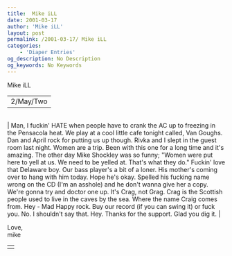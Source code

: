 ```yaml
---
title:  Mike iLL 
date: 2001-03-17
author: 'Mike iLL'
layout: post
permalink: /2001-03-17/ Mike iLL 
categories:
    - 'Diaper Entries'
og_description: No Description
og_keywords: No Keywords
---
```

<style>
body {
  background-color: ;
  color: ;
}
a {
  color: ;
}
a:active {
  color: ;
}
a:visited {
  color: ;
}
</style>

   Mike iLL     



|  |
| --- |
| 2/May/Two  |

  
  



|  |
| --- |
| 
Man, I fuckin' HATE when people have to crank the AC up to freezing in the Pensacola heat. We play at a cool little cafe tonight called, Van Goughs.
Dan and April rock for putting us up though. Rivka and I slept in the guest room last night. Women are a trip. Been with this one for a long time and it's amazing.
The other day Mike Shockley was so funny; "Women were put here to yell at us. We need to be yelled at. That's what they do."
Fuckin' love that Delaware boy.
Our bass player's a bit of a loner. His mother's coming over to hang with him today. Hope he's okay. Spelled his fucking name wrong on the CD (I'm an asshole) and he don't wanna give her a copy. We're gonna try and doctor one up. It's Crag, not Grag. Crag is the Scottish people used to live in the caves by the sea. Where the name Craig comes from.
Hey - Mad Happy rock. Buy our record (if you can swing it) or fuck you. No. I shouldn't say that.
Hey. Thanks for the support. Glad you dig it.
 |


  
  Love,  
 mike
   



|  |
| --- |
|  |

   
   
   
   

 

 

